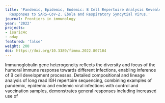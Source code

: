 ```yaml
---
title: 'Pandemic, Epidemic, Endemic: B Cell Repertoire Analysis Reveals Unique Anti-Viral
  Responses to SARS-CoV-2, Ebola and Respiratory Syncytial Virus.'
journal: Frontiers in immunology
year: '2022'
projects:
- isaric4c
- odap
featured: 'false'
weight: 200
doi: https://doi.org/10.3389/fimmu.2022.807104
---
```


Immunoglobulin gene heterogeneity reflects the diversity and focus of the humoral immune response towards different infections, enabling inference of B cell development processes. Detailed compositional and lineage analysis of long read IGH repertoire sequencing, combining examples of pandemic, epidemic and endemic viral infections with control and vaccination samples, demonstrates general responses including increased use of 